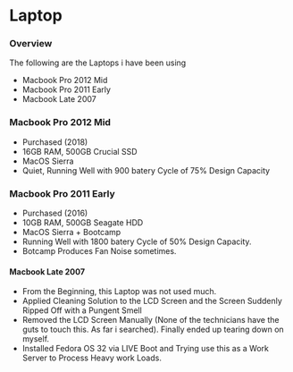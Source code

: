 # Laptop

### Overview

The following are the Laptops i have been using

* Macbook Pro 2012 Mid
* Macbook Pro 2011 Early
* Macbook Late 2007

### Macbook Pro 2012 Mid 
- Purchased (2018)
- 16GB RAM, 500GB Crucial SSD
- MacOS Sierra
- Quiet, Running Well with 900 batery Cycle of 75% Design Capacity


### Macbook Pro 2011 Early
- Purchased (2016)
- 10GB RAM, 500GB Seagate HDD
- MacOS Sierra + Bootcamp
- Running Well with 1800 batery Cycle of 50% Design Capacity.
- Botcamp Produces Fan Noise sometimes.

#### Macbook Late 2007
- From the Beginning, this Laptop was not used much.
- Applied Cleaning Solution to the LCD Screen and the Screen Suddenly Ripped Off with a Pungent Smell
- Removed the LCD Screen Manually (None of the technicians have the guts to touch this. As far i searched). Finally ended up tearing down on myself.
- Installed Fedora OS 32 via LIVE Boot and Trying use this as a Work Server to Process Heavy work Loads.